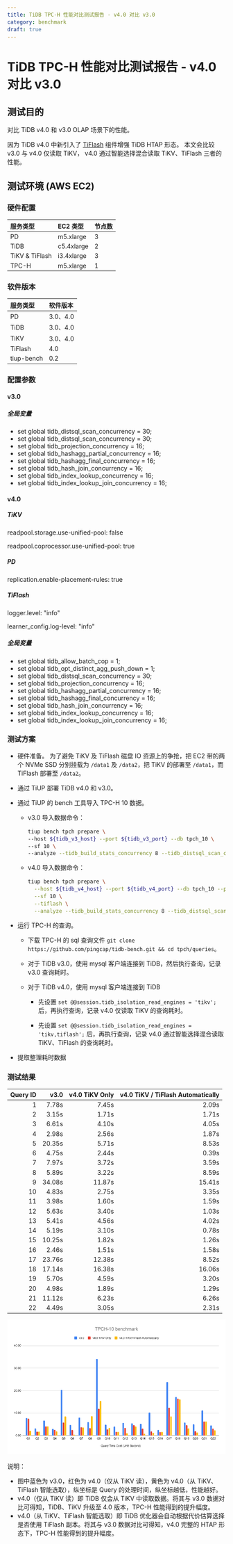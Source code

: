 ```yaml
---
title: TiDB TPC-H 性能对比测试报告 - v4.0 对比 v3.0
category: benchmark
draft: true
---
```


# TiDB TPC-H 性能对比测试报告 - v4.0 对比 v3.0

## 测试目的

对比 TiDB v4.0 和 v3.0 OLAP 场景下的性能。

因为 TiDB v4.0 中新引入了 [TiFlash](/tiflash/tiflash-overview.md) 组件增强 TiDB HTAP 形态。 本文会比较 v3.0 与 v4.0 仅读取 TiKV， v4.0 通过智能选择混合读取 TiKV、TiFlash 三者的性能。

## 测试环境 (AWS EC2)

### 硬件配置

| 服务类型         | EC2 类型     | 节点数 |
|:----------------|:------------|:----|
| PD              | m5.xlarge   |  3  |
| TiDB            | c5.4xlarge  |  2  |
| TiKV & TiFlash  | i3.4xlarge  |  3  |
| TPC-H           | m5.xlarge   |  1  |

### 软件版本

| 服务类型   | 软件版本        
|:----------|:-----------|
| PD        | 3.0、4.0   |
| TiDB      | 3.0、4.0   |
| TiKV      | 3.0、4.0   |
| TiFlash   | 4.0        |
| tiup-bench | 0.2      |

### 配置参数

#### v3.0

##### 全局变量

- set global tidb_distsql_scan_concurrency = 30;
- set global tidb_distsql_scan_concurrency = 30;
- set global tidb_projection_concurrency = 16;
- set global tidb_hashagg_partial_concurrency = 16;
- set global tidb_hashagg_final_concurrency = 16;
- set global tidb_hash_join_concurrency = 16;
- set global tidb_index_lookup_concurrency = 16;
- set global tidb_index_lookup_join_concurrency = 16;

#### v4.0

##### TiKV

readpool.storage.use-unified-pool: false

readpool.coprocessor.use-unified-pool: true

##### PD

replication.enable-placement-rules: true

##### TiFlash

logger.level: "info"

learner_config.log-level: "info"

##### 全局变量

- set global tidb_allow_batch_cop = 1;
- set global tidb_opt_distinct_agg_push_down = 1;
- set global tidb_distsql_scan_concurrency = 30;
- set global tidb_projection_concurrency = 16;
- set global tidb_hashagg_partial_concurrency = 16;
- set global tidb_hashagg_final_concurrency = 16;
- set global tidb_hash_join_concurrency = 16;
- set global tidb_index_lookup_concurrency = 16;
- set global tidb_index_lookup_join_concurrency = 16;

### 测试方案

- 硬件准备。
为了避免 TiKV 及 TiFlash 磁盘 IO 资源上的争抢，把 EC2 带的两个 NVMe SSD 分别挂载为 `/data1` 及 `/data2`，把 TiKV 的部署至 `/data1`，而 TiFlash 部署至 `/data2`。

- 通过 TiUP 部署 TiDB v4.0 和 v3.0。

- 通过 TiUP 的 bench 工具导入 TPC-H 10 数据。

    * v3.0 导入数据命令：

      ```bash
      tiup bench tpch prepare \
      --host ${tidb_v3_host} --port ${tidb_v3_port} --db tpch_10 \
      --sf 10 \
      --analyze --tidb_build_stats_concurrency 8 --tidb_distsql_scan_concurrency 30
      ```

    * v4.0 导入数据命令：

      ```bash
      tiup bench tpch prepare \
        --host ${tidb_v4_host} --port ${tidb_v4_port} --db tpch_10 --password ${password} \
        --sf 10 \
        --tiflash \
        --analyze --tidb_build_stats_concurrency 8 --tidb_distsql_scan_concurrency 30
      ```

- 运行 TPC-H 的查询。

    * 下载 TPC-H 的 sql 查询文件 `git clone https://github.com/pingcap/tidb-bench.git && cd tpch/queries`。

    * 对于 TiDB v3.0，使用 mysql 客户端连接到 TiDB，然后执行查询，记录 v3.0 查询耗时。

    * 对于 TiDB v4.0，使用 mysql 客户端连接到 TiDB

        * 先设置 `set @@session.tidb_isolation_read_engines = 'tikv';` 后，再执行查询，记录 v4.0 仅读取 TiKV 的查询耗时。

        * 先设置 `set @@session.tidb_isolation_read_engines = 'tikv,tiflash';` 后，再执行查询，记录 v4.0 通过智能选择混合读取 TiKV、TiFlash 的查询耗时。

- 提取整理耗时数据

### 测试结果

| Query ID |  v3.0  |  v4.0 TiKV Only |  v4.0 TiKV / TiFlash Automatically | 
|--------:|-----------:|------------:|--------------:|
| 1       |    7.78s   |      7.45s  |      2.09s    |
| 2       |    3.15s   |      1.71s  |      1.71s    |
| 3       |    6.61s   |      4.10s  |      4.05s    |
| 4       |    2.98s   |      2.56s  |      1.87s    |
| 5       |   20.35s   |      5.71s  |      8.53s    |
| 6       |    4.75s   |      2.44s  |      0.39s    |
| 7       |    7.97s   |      3.72s  |      3.59s    |
| 8       |    5.89s   |      3.22s  |      8.59s    |
| 9       |   34.08s   |     11.87s  |     15.41s    |
| 10      |    4.83s   |      2.75s  |      3.35s    |
| 11      |    3.98s   |      1.60s  |      1.59s    |
| 12      |    5.63s   |      3.40s  |      1.03s    |
| 13      |    5.41s   |      4.56s  |      4.02s    |
| 14      |    5.19s   |      3.10s  |      0.78s    |
| 15      |   10.25s   |      1.82s  |      1.26s    |
| 16      |    2.46s   |      1.51s  |      1.58s    |
| 17      |   23.76s   |     12.38s  |      8.52s    |
| 18      |   17.14s   |     16.38s  |     16.06s    |
| 19      |    5.70s   |      4.59s  |      3.20s    |
| 20      |    4.98s   |      1.89s  |      1.29s    |
| 21      |   11.12s   |      6.23s  |      6.26s    |
| 22      |    4.49s   |      3.05s  |      2.31s    |

![TPC-H](/media/tpch_v4vsv3.png)

说明：

- 图中蓝色为 v3.0，红色为 v4.0（仅从 TiKV 读），黄色为 v4.0（从 TiKV、TiFlash 智能选取），纵坐标是 Query 的处理时间，纵坐标越低，性能越好。
- v4.0（仅从 TiKV 读）即 TiDB 仅会从 TiKV 中读取数据。将其与 v3.0 数据对比可得知，TiDB、TiKV 升级至 4.0 版本，TPC-H 性能得到的提升幅度。
- v4.0（从 TiKV、TiFlash 智能选取）即 TiDB 优化器会自动根据代价估算选择是否使用 TiFlash 副本。将其与 v3.0 数据对比可得知，v4.0 完整的 HTAP 形态下，TPC-H 性能得到的提升幅度。
